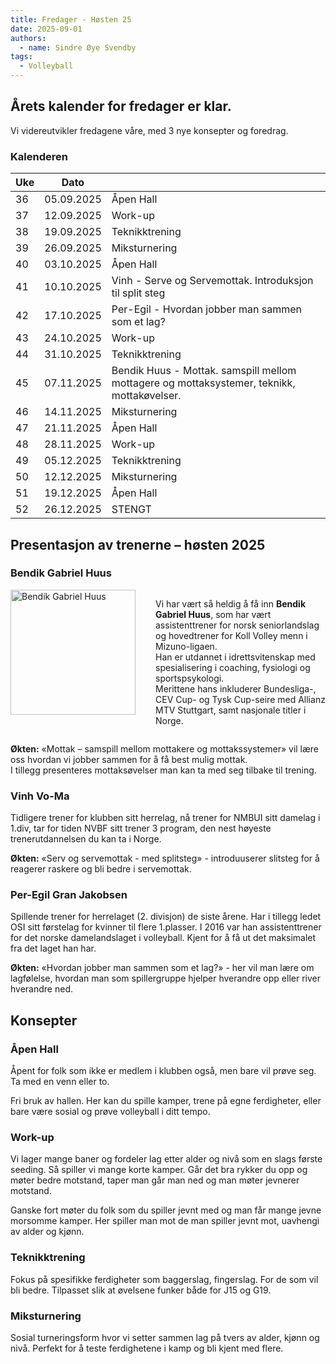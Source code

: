 ```yaml
---
title: Fredager - Høsten 25 
date: 2025-09-01
authors:
  - name: Sindre Øye Svendby
tags:
  - Volleyball
---
```


## Årets kalender for fredager er klar. 

Vi videreutvikler fredagene våre, med 3 nye konsepter og foredrag.


### Kalenderen 
| Uke | Dato       |   |
| --- | ---------- | - |
| 36  | 05.09.2025 |  Åpen Hall|
| 37  | 12.09.2025 |  Work-up  |
| 38  | 19.09.2025 |  Teknikktrening |
| 39  | 26.09.2025 |  Miksturnering |
| 40  | 03.10.2025 |  Åpen Hall |
| 41  | 10.10.2025 |  Vinh - Serve og Servemottak. Introduksjon til split steg |
| 42  | 17.10.2025 |  Per-Egil - Hvordan jobber man sammen som et lag? |
| 43  | 24.10.2025 |  Work-up |
| 44  | 31.10.2025 |  Teknikktrening |
| 45  | 07.11.2025 |  Bendik Huus -  Mottak. samspill mellom mottagere og mottaksystemer, teknikk, mottakøvelser.   |
| 46  | 14.11.2025 |  Miksturnering |
| 47  | 21.11.2025 |  Åpen Hall |
| 48  | 28.11.2025 |  Work-up |
| 49  | 05.12.2025 |  Teknikktrening |
| 50  | 12.12.2025 |  Miksturnering |
| 51  | 19.12.2025 |  Åpen Hall |
| 52  | 26.12.2025 |  STENGT |




## Presentasjon av trenerne – høsten 2025

### Bendik Gabriel Huus
<div style="display: flex; align-items: flex-start;">
<div style="flex: 0 0 200px;">
    <img src="/bendik-huus.png" alt="Bendik Gabriel Huus" width="200" />
  </div>
  <div style="flex: 1; padding-left: 2rem;">

Vi har vært så heldig å få inn **Bendik Gabriel Huus**, som har vært assistenttrener for norsk seniorlandslag og hovedtrener for Koll Volley menn i Mizuno-ligaen.  
Han er utdannet i idrettsvitenskap med spesialisering i coaching, fysiologi og sportspsykologi.  
Merittene hans inkluderer Bundesliga-, CEV Cup- og Tysk Cup-seire med Allianz MTV Stuttgart, samt nasjonale titler i Norge.  
  </div>
</div>

**Økten:** «Mottak – samspill mellom mottakere og mottakssystemer» vil lære oss hvordan vi jobber sammen for å få best mulig mottak.  
I tillegg presenteres mottaksøvelser man kan ta med seg tilbake til trening.

### Vinh Vo-Ma
Tidligere trener for klubben sitt herrelag, nå trener for NMBUI sitt damelag i 1.div, tar for tiden NVBF sitt trener 3 program, den nest høyeste trenerutdannelsen du kan ta i Norge. 

**Økten:** «Serv og servemottak - med splitsteg» - introduuserer slitsteg for å reagerer raskere og bli bedre i servemottak.


### Per-Egil Gran Jakobsen
Spillende trener for herrelaget (2. divisjon) de siste årene. Har i tillegg ledet OSI sitt førstelag for kvinner til flere 1.plasser.
I 2016 var han assistenttrener for det norske damelandslaget i volleyball. Kjent for å få ut det maksimalet fra det laget han har. 

**Økten:** «Hvordan jobber man sammen som et lag?» - her vil man lære om lagfølelse, hvordan man som spillergruppe hjelper hverandre opp eller river hverandre ned. 

## Konsepter

### Åpen Hall 

Åpent for folk som ikke er medlem i klubben også, men bare vil prøve seg. Ta med en venn eller to. 


Fri bruk av hallen. Her kan du spille kamper, trene på egne ferdigheter, eller bare være sosial og prøve volleyball i ditt tempo. 

### Work-up

Vi lager mange baner og fordeler lag etter alder og nivå som en slags første seeding. Så spiller vi mange korte kamper. Går det bra rykker du opp og møter bedre motstand, taper man går man ned og man møter jevnerer motstand. 


Ganske fort møter du folk som du spiller jevnt med og man får mange jevne morsomme kamper. Her spiller man mot de man spiller jevnt mot, uavhengi av alder og kjønn. 

### Teknikktrening
Fokus på spesifikke ferdigheter som baggerslag, fingerslag. For de som vil bli bedre. Tilpasset slik at øvelsene funker både for J15 og G19.


### Miksturnering 
Sosial turneringsform hvor vi setter sammen lag på tvers av alder, kjønn og nivå. Perfekt for å teste ferdighetene i kamp og bli kjent med flere.

